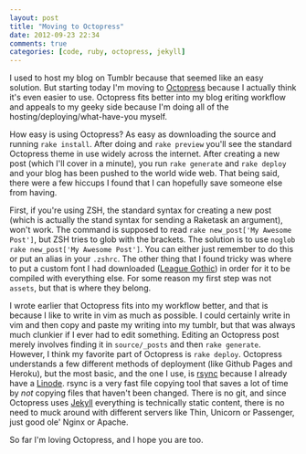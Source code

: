 ```yaml
---
layout: post
title: "Moving to Octopress"
date: 2012-09-23 22:34
comments: true
categories: [code, ruby, octopress, jekyll]
---
```


I used to host my blog on Tumblr because that seemed like an easy solution. But
starting today I'm moving to [Octopress](http://octopress.org/) because I
actually think it's even easier to use. Octopress fits better into my blog
eriting workflow and appeals to my geeky side because I'm doing all of the
hosting/deploying/what-have-you myself.
<!--more-->

How easy is using Octopress? As easy as downloading the source and running `rake
install`. After doing and `rake preview` you'll see the standard Octopress theme
in use widely across the internet. After creating a new post (which I'll cover
in a minute), you run `rake generate` and `rake deploy` and your blog has been
pushed to the world wide web. That being said, there were a few hiccups I found
that I can hopefully save someone else from having.

First, if you're using ZSH, the standard syntax for creating a new post (which
is actually the stand syntax for sending a Raketask an argument), won't work.
The command is supposed to read `rake new_post['My Awesome Post']`, but ZSH
tries to glob with the brackets. The solution is to use `noglob rake
new_post['My Awesome Post']`. You can either just remember to do this or put an
alias in your `.zshrc`. The other thing that I found tricky was where to put a
custom font I had downloaded ([League
Gothic](http://www.theleagueofmoveabletype.com/league-gothic)) in order for it
to be compiled with everything else. For some reason my first step was not
`assets`, but that is where they belong.

I wrote earlier that Octopress fits into my workflow better, and that is because
I like to write in vim as much as possible. I could certainly write in vim and
then copy and paste my writing into my tumblr, but that was always much clunkier
if I ever had to edit something. Editing an Octopress post merely involves
finding it in `source/_posts` and then `rake generate`. However, I think my
favorite part of Octopress is `rake deploy`. Octopress understands a few
different methods of deployment (like Github Pages and Heroku), but the most
basic, and the one I use, is [rsync](http://linux.die.net/man/1/rsync) because I
already have a [Linode](http://www.linode.com). rsync is a very fast file
copying tool that saves a lot of time by *not* copying files that haven't been
changed. There is no git, and since Octopress uses
[Jekyll](https://github.com/mojombo/jekyll) everything is technically static
content, there is no need to muck around with different servers like Thin,
Unicorn or Passenger, just good ole' Nginx or Apache.

So far I'm loving Octopress, and I hope you are too.
